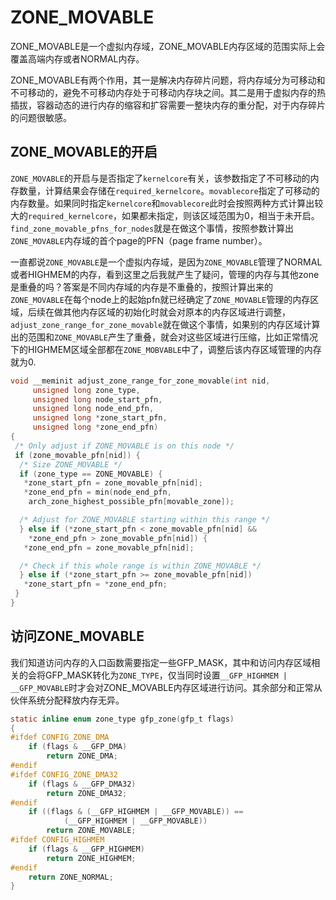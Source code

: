 # ZONE_MOVABLE

ZONE_MOVABLE是一个虚拟内存域，ZONE_MOVABLE内存区域的范围实际上会覆盖高端内存或者NORMAL内存。

ZONE_MOVABLE有两个作用，其一是解决内存碎片问题，将内存域分为可移动和不可移动的，避免不可移动内存处于可移动内存块之间。其二是用于虚拟内存的热插拔，容器动态的进行内存的缩容和扩容需要一整块内存的重分配，对于内存碎片的问题很敏感。

## ZONE_MOVABLE的开启

`ZONE_MOVABLE`的开启与是否指定了`kernelcore`有关，该参数指定了不可移动的内存数量，计算结果会存储在`required_kernelcore`。`movablecore`指定了可移动的内存数量。如果同时指定`kernelcore`和`movablecore`此时会按照两种方式计算出较大的`required_kernelcore`，如果都未指定，则该区域范围为0，相当于未开启。`find_zone_movable_pfns_for_nodes`就是在做这个事情，按照参数计算出`ZONE_MOVABLE`内存域的首个page的PFN（page frame number）。

一直都说`ZONE_MOVABLE`是一个虚拟内存域，是因为`ZONE_MOVABLE`管理了NORMAL或者HIGHMEM的内存，看到这里之后我就产生了疑问，管理的内存与其他zone是重叠的吗？答案是不同内存域的内存是不重叠的，按照计算出来的`ZONE_MOVABLE`在每个node上的起始pfn就已经确定了`ZONE_MOVABLE`管理的内存区域，后续在做其他内存区域的初始化时就会对原本的内存区域进行调整，`adjust_zone_range_for_zone_movable`就在做这个事情，如果别的内存区域计算出的范围和`ZONE_MOVABLE`产生了重叠，就会对这些区域进行压缩，比如正常情况下的HIGHMEM区域全部都在`ZONE_MOBVABLE`中了，调整后该内存区域管理的内存就为0.

```c
void __meminit adjust_zone_range_for_zone_movable(int nid,
     unsigned long zone_type,
     unsigned long node_start_pfn,
     unsigned long node_end_pfn,
     unsigned long *zone_start_pfn,
     unsigned long *zone_end_pfn)
{
 /* Only adjust if ZONE_MOVABLE is on this node */
 if (zone_movable_pfn[nid]) {
  /* Size ZONE_MOVABLE */
  if (zone_type == ZONE_MOVABLE) {
   *zone_start_pfn = zone_movable_pfn[nid];
   *zone_end_pfn = min(node_end_pfn,
    arch_zone_highest_possible_pfn[movable_zone]);

  /* Adjust for ZONE_MOVABLE starting within this range */
  } else if (*zone_start_pfn < zone_movable_pfn[nid] &&
    *zone_end_pfn > zone_movable_pfn[nid]) {
   *zone_end_pfn = zone_movable_pfn[nid];

  /* Check if this whole range is within ZONE_MOVABLE */
  } else if (*zone_start_pfn >= zone_movable_pfn[nid])
   *zone_start_pfn = *zone_end_pfn;
 }
}
```

## 访问ZONE_MOVABLE

我们知道访问内存的入口函数需要指定一些GFP_MASK，其中和访问内存区域相关的会将GFP_MASK转化为`ZONE_TYPE`，仅当同时设置`__GFP_HIGHMEM | __GFP_MOVABLE`时才会对ZONE_MOVABLE内存区域进行访问。其余部分和正常从伙伴系统分配释放内存无异。

```c
static inline enum zone_type gfp_zone(gfp_t flags)
{
#ifdef CONFIG_ZONE_DMA
    if (flags & __GFP_DMA)
        return ZONE_DMA;
#endif
#ifdef CONFIG_ZONE_DMA32
    if (flags & __GFP_DMA32)
        return ZONE_DMA32;
#endif
    if ((flags & (__GFP_HIGHMEM | __GFP_MOVABLE)) ==
            (__GFP_HIGHMEM | __GFP_MOVABLE))
        return ZONE_MOVABLE;
#ifdef CONFIG_HIGHMEM
    if (flags & __GFP_HIGHMEM)
        return ZONE_HIGHMEM;
#endif
    return ZONE_NORMAL;
}
```
